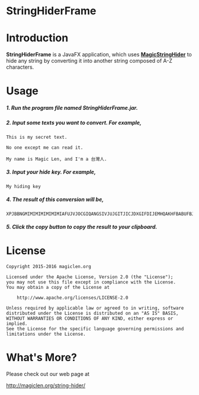 StringHiderFrame
=================================

# Introduction

**StringHiderFrame** is a JavaFX application, which uses [**MagicStringHider**](https://github.com/magiclen/MagicStringHider "MagicStringHider") to hide any string by converting it into another string composed of A-Z characters.

# Usage

##### 1. Run the program file named **StringHiderFrame.jar**. #####
##### 2. Input some texts you want to convert. For example, #####

    This is my secret text.

    No one except me can read it.

    My name is Magic Len, and I'm a 台灣人.

##### 3. Input your hide key. For example, #####

    My hiding key

##### 4. The result of this conversion will be, #####

    XPJBBNGMIMIMIMIMIMIMIAFUJVJOCGIQANGSIVJUJGITJICJDXGIFDIJEMHQAKHFBABUFBJMFBHRGOAGHQAPESCYDGJOATITFNJFCNALHJGZAUIVEAAMANBCHDAVHOEJGDCIAMIUFCEYCGETCLEGEPFSIEHVHJGDCHAPEVAEFEFSDNBAGTDQARHYEWITGWAXEIFAELCRISACJNGNJYCRDEBRIMDBCKDADLACBMBDCTHMJTDIBLGXBRDMHLGCDDFFEOIDBZCSJJEXFBAEFTATHBCSFPBFHCFJIRGWHDAIGJCFIWAVHEGAFYGAINDXIUILIFDEEQGBAUIFJYGADCIKHDJSDOHMFCAOJTGWAZFYCCCZCFIWAPDMIPALFEJCBWIJDOJQDKJDBOGGHCBJIDIMEFJQENGCBEJFJVFSEJGLFNDACGGSDNGGINAMIMI

##### 5. Click the **copy** button to copy the result to your clipboard. #####

# License

    Copyright 2015-2016 magiclen.org

    Licensed under the Apache License, Version 2.0 (the "License");
    you may not use this file except in compliance with the License.
    You may obtain a copy of the License at

        http://www.apache.org/licenses/LICENSE-2.0

    Unless required by applicable law or agreed to in writing, software
    distributed under the License is distributed on an "AS IS" BASIS,
    WITHOUT WARRANTIES OR CONDITIONS OF ANY KIND, either express or implied.
    See the License for the specific language governing permissions and
    limitations under the License.

# What's More?

Please check out our web page at

http://magiclen.org/string-hider/
